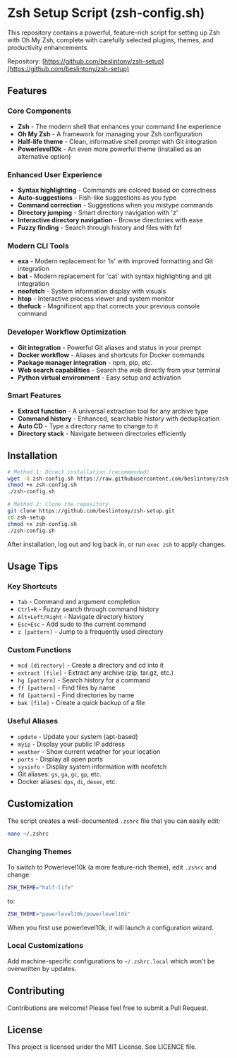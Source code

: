 # Zsh Setup Script (zsh-config.sh)

This repository contains a powerful, feature-rich script for setting up Zsh with Oh My Zsh, complete with carefully selected plugins, themes, and productivity enhancements.

Repository: [https://github.com/beslintony/zsh-setup](https://github.com/beslintony/zsh-setup)

## Features

### Core Components
- **Zsh** - The modern shell that enhances your command line experience
- **Oh My Zsh** - A framework for managing your Zsh configuration
- **Half-life theme** - Clean, informative shell prompt with Git integration
- **Powerlevel10k** - An even more powerful theme (installed as an alternative option)

### Enhanced User Experience
- **Syntax highlighting** - Commands are colored based on correctness
- **Auto-suggestions** - Fish-like suggestions as you type
- **Command correction** - Suggestions when you mistype commands
- **Directory jumping** - Smart directory navigation with 'z'
- **Interactive directory navigation** - Browse directories with ease
- **Fuzzy finding** - Search through history and files with fzf

### Modern CLI Tools
- **exa** - Modern replacement for 'ls' with improved formatting and Git integration
- **bat** - Modern replacement for 'cat' with syntax highlighting and git integration
- **neofetch** - System information display with visuals
- **htop** - Interactive process viewer and system monitor
- **thefuck** - Magnificent app that corrects your previous console command

### Developer Workflow Optimization
- **Git integration** - Powerful Git aliases and status in your prompt
- **Docker workflow** - Aliases and shortcuts for Docker commands
- **Package manager integration** - npm, pip, etc.
- **Web search capabilities** - Search the web directly from your terminal
- **Python virtual environment** - Easy setup and activation

### Smart Features
- **Extract function** - A universal extraction tool for any archive type
- **Command history** - Enhanced, searchable history with deduplication
- **Auto CD** - Type a directory name to change to it
- **Directory stack** - Navigate between directories efficiently

## Installation

```bash
# Method 1: Direct installation (recommended)
wget -O zsh-config.sh https://raw.githubusercontent.com/beslintony/zsh-setup/main/zsh-config.sh
chmod +x zsh-config.sh
./zsh-config.sh

# Method 2: Clone the repository
git clone https://github.com/beslintony/zsh-setup.git
cd zsh-setup
chmod +x zsh-config.sh
./zsh-config.sh
```

After installation, log out and log back in, or run `exec zsh` to apply changes.

## Usage Tips

### Key Shortcuts
- `Tab` - Command and argument completion
- `Ctrl+R` - Fuzzy search through command history
- `Alt+Left/Right` - Navigate directory history
- `Esc+Esc` - Add sudo to the current command
- `z [pattern]` - Jump to a frequently used directory

### Custom Functions
- `mcd [directory]` - Create a directory and cd into it
- `extract [file]` - Extract any archive (zip, tar.gz, etc.)
- `hg [pattern]` - Search history for a command
- `ff [pattern]` - Find files by name
- `fd [pattern]` - Find directories by name
- `bak [file]` - Create a quick backup of a file

### Useful Aliases
- `update` - Update your system (apt-based)
- `myip` - Display your public IP address
- `weather` - Show current weather for your location
- `ports` - Display all open ports
- `sysinfo` - Display system information with neofetch
- Git aliases: `gs`, `ga`, `gc`, `gp`, etc.
- Docker aliases: `dps`, `di`, `dexec`, etc.

## Customization

The script creates a well-documented `.zshrc` file that you can easily edit:

```bash
nano ~/.zshrc
```

### Changing Themes
To switch to Powerlevel10k (a more feature-rich theme), edit `.zshrc` and change:

```bash
ZSH_THEME="half-life"
```

to:

```bash
ZSH_THEME="powerlevel10k/powerlevel10k"
```

When you first use powerlevel10k, it will launch a configuration wizard.

### Local Customizations
Add machine-specific configurations to `~/.zshrc.local` which won't be overwritten by updates.

## Contributing

Contributions are welcome! Please feel free to submit a Pull Request.

## License

This project is licensed under the MIT License. See LICENCE file.
